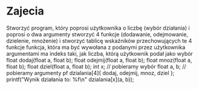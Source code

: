 # Zajecia

Stworzyć program, który poprosi użytkownika o liczbę (wybór działania) i poprosi o dwa argumenty
stworzyć 4 funkcje (dodawanie, odejmowanie, dzielenie, mnożenie) i stworzyć tablicę wskaźników przechowujących te 4 funkcje 
funkcja, która ma być wywołana z podanymi przez użytkownika argumentami ma indeks taki, jak liczba, którą użytkownik podał jako wybór
float dodaj(float a, float b);
float odejmij(float a, float b);
float mnoz(float a, float b);
float dziel(float a, float b);
int x; // pobieramy wybór
float a, b; // pobieramy argumenty
pf dzialania[4]{
dodaj, odejmij, mnoz, dziel
};
printf("Wynik działania to: %f\n" dzialania[x](a, b));


